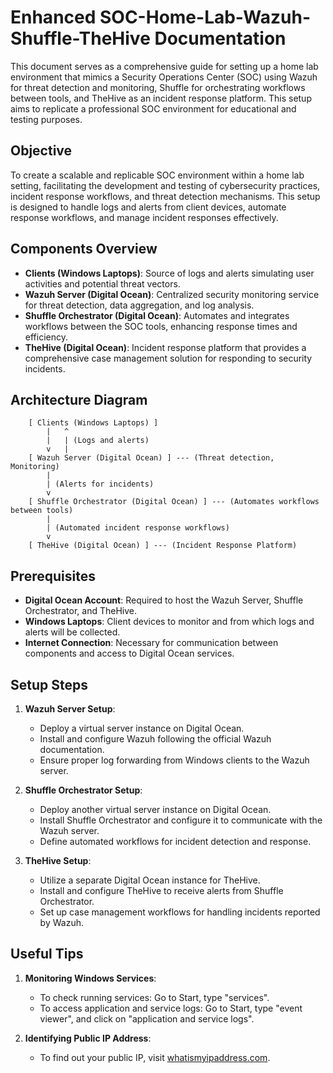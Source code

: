 # Enhanced SOC-Home-Lab-Wazuh-Shuffle-TheHive Documentation

This document serves as a comprehensive guide for setting up a home lab environment that mimics a Security Operations Center (SOC) using Wazuh for threat detection and monitoring, Shuffle for orchestrating workflows between tools, and TheHive as an incident response platform. This setup aims to replicate a professional SOC environment for educational and testing purposes.

## Objective

To create a scalable and replicable SOC environment within a home lab setting, facilitating the development and testing of cybersecurity practices, incident response workflows, and threat detection mechanisms. This setup is designed to handle logs and alerts from client devices, automate response workflows, and manage incident responses effectively.

## Components Overview

- **Clients (Windows Laptops)**: Source of logs and alerts simulating user activities and potential threat vectors.
- **Wazuh Server (Digital Ocean)**: Centralized security monitoring service for threat detection, data aggregation, and log analysis.
- **Shuffle Orchestrator (Digital Ocean)**: Automates and integrates workflows between the SOC tools, enhancing response times and efficiency.
- **TheHive (Digital Ocean)**: Incident response platform that provides a comprehensive case management solution for responding to security incidents.

## Architecture Diagram

```
    [ Clients (Windows Laptops) ]
        |   ^
        |   | (Logs and alerts)
        v   |
    [ Wazuh Server (Digital Ocean) ] --- (Threat detection, Monitoring)
        |
        | (Alerts for incidents)
        v
    [ Shuffle Orchestrator (Digital Ocean) ] --- (Automates workflows between tools)
        |
        | (Automated incident response workflows)
        v
    [ TheHive (Digital Ocean) ] --- (Incident Response Platform)
```

## Prerequisites

- **Digital Ocean Account**: Required to host the Wazuh Server, Shuffle Orchestrator, and TheHive.
- **Windows Laptops**: Client devices to monitor and from which logs and alerts will be collected.
- **Internet Connection**: Necessary for communication between components and access to Digital Ocean services.

## Setup Steps

1. **Wazuh Server Setup**:
    - Deploy a virtual server instance on Digital Ocean.
    - Install and configure Wazuh following the official Wazuh documentation.
    - Ensure proper log forwarding from Windows clients to the Wazuh server.

2. **Shuffle Orchestrator Setup**:
    - Deploy another virtual server instance on Digital Ocean.
    - Install Shuffle Orchestrator and configure it to communicate with the Wazuh server.
    - Define automated workflows for incident detection and response.

3. **TheHive Setup**:
    - Utilize a separate Digital Ocean instance for TheHive.
    - Install and configure TheHive to receive alerts from Shuffle Orchestrator.
    - Set up case management workflows for handling incidents reported by Wazuh.

## Useful Tips

1. **Monitoring Windows Services**:
    - To check running services: Go to Start, type "services".
    - To access application and service logs: Go to Start, type "event viewer", and click on "application and service logs".

2. **Identifying Public IP Address**:
    - To find out your public IP, visit [whatismyipaddress.com](https://whatismyipaddress.com).


